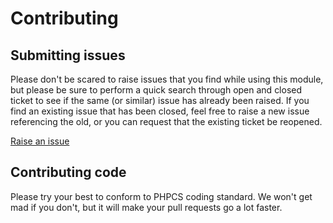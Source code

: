 # Contributing

## Submitting issues

Please don't be scared to raise issues that you find while using this module, but please be sure to perform a quick search through open and closed ticket to see if the same (or similar) issue has already been raised. If you find an existing issue that has been closed, feel free to raise a new issue referencing the old, or you can request that the existing ticket be reopened.

[Raise an issue](https://github.com/silverstripe-terraformers/scaffolded-fields/issues)

## Contributing code

Please try your best to conform to PHPCS coding standard. We won't get mad if you don't, but it will make your pull requests go a lot faster.
